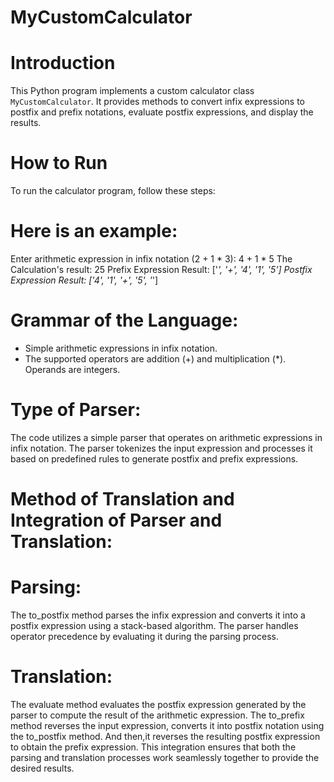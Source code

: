 # MyCustomCalculator

# Introduction
This Python program implements a custom calculator class `MyCustomCalculator`. It provides methods to convert infix expressions to postfix and prefix notations, evaluate postfix expressions, and display the results.

# How to Run
To run the calculator program, follow these steps:

# Here is an example:
Enter arithmetic expression in infix notation (2 + 1 * 3): 4 + 1 * 5 
The Calculation's result: 25
Prefix Expression Result: ['*', '+', '4', '1', '5']
Postfix Expression Result: ['4', '1', '+', '5', '*']

# Grammar of the Language:

- Simple arithmetic expressions in infix notation.
- The supported operators are addition (+) and multiplication (*).
Operands are integers.

# Type of Parser:

The code utilizes a simple parser that operates on arithmetic expressions in infix notation.
The parser tokenizes the input expression and processes it based on predefined rules to generate postfix and prefix expressions.

# Method of Translation and Integration of Parser and Translation:
# Parsing:
The to_postfix method parses the infix expression and converts it into a postfix expression using a stack-based algorithm.
The parser handles operator precedence by evaluating it during the parsing process.
# Translation:
The evaluate method evaluates the postfix expression generated by the parser to compute the result of the arithmetic expression.
The to_prefix method reverses the input expression, converts it into postfix notation using the to_postfix method. 
And then,it reverses the resulting postfix expression to obtain the prefix expression.
This integration ensures that both the parsing and translation processes work seamlessly together to provide the desired results.
